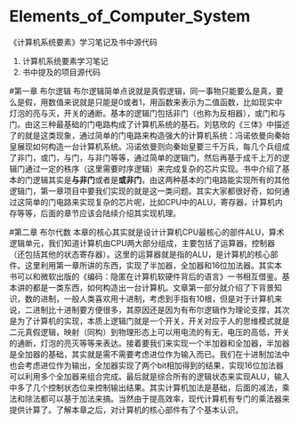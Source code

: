 # Elements_of_Computer_System
《计算机系统要素》学习笔记及书中源代码

1. 计算机系统要素学习笔记
2. 书中提及的项目源代码

#第一章 布尔逻辑
布尔逻辑简单点说就是真假逻辑，同一事物只能要么是真，要么是假，用数值来说就是只能是0或者1，用函数来表示为二值函数，比如现实中灯泡的亮与灭，开关的通断。基本的逻辑门包括非门（也称为反相器），或门和与门。由这三种最基础的门电路构成了计算机系统的基石。刘慈欣的《三体》中描述了的就是这类现象，通过简单的门电路来构造强大的计算机系统：冯诺依曼向秦始皇展现如何构造一台计算机系统。冯诺依曼则向秦始皇要三千万兵，每几个兵组成了非门，或门，与门，与非门等等，通过简单的逻辑门，然后再基于成千上万的逻辑门通过一定的秩序（这里需要时序逻辑）来完成复杂的芯片实现。书中介绍了基本的门逻辑其实是**与非门**或者是**或非门**，由这两种基本的门电路能实现所有的其他逻辑门，第一章项目中要我们实现的就是这一类问题。其实大家都很好奇，如何通过这简单的门电路来实现复杂的芯片呢，比如CPU中的ALU，寄存器，计算机内存等等，后面的章节应该会陆续介绍其实现机理。

#第二章 布尔代数
本章的核心其实就是设计计算机CPU最核心的部件ALU，算术逻辑单元，我们知道计算机由CPU两大部分组成，主要包括了运算器，控制器（还包括其他的状态寄存器）。这里的运算器就是指的ALU，是计算机的核心部件。这里利用第一章所讲的东西，实现了半加器，全加器和16位加法器。其实本书可以和微软出版的《编码：隐匿在计算机软硬件背后的语言》一书相互借鉴。基本讲的都是一类东西，如何构造出一台计算机。文章第一部分就介绍了下背景知识，数的进制，一般人类喜欢用十进制，考虑到手指有10根，但是对于计算机来说，二进制比十进制要方便很多，其原因还是因为有布尔逻辑作为理论支撑，其次是为了计算机的实现，本质上逻辑门就是一个开关，开关对应于人的思维模式就是二元真假逻辑，映射（同构）到物理形态上可以用电流的有无，电压的高低，开关的通断，灯泡的亮灭等等来表达。接着要我们来实现一个半加器和全加器，半加器是全加器的基础，其实就是需不需要考虑进位作为输入而已。我们在十进制加法中也会考虑进位作为输出，全加器实现了两个bit相加得到的结果，实现16位加法器可以利用多个全加器来组合完成。最后就是综合所有的逻辑状态来实现ALU，输入中多了几个控制状态位来控制输出结果。其实计算机加法是基础，后面的减法，乘法和除法都可以基于加法来搞。当然由于提高效率，现代计算机有专门的乘法器来提供计算了。了解本章之后，对计算机的核心部件有了个基本认识。